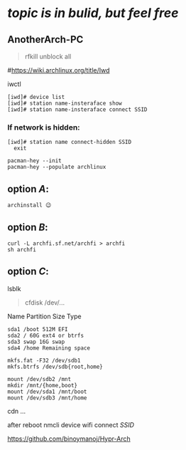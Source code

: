 # *topic is in bulid, but feel free*

## AnotherArch-PC
> rfkill unblock all

#https://wiki.archlinux.org/title/Iwd

iwctl
```
[iwd]# device list
[iwd]# station name-insteraface show
[iwd]# station name-insteraface connect SSID
```
### If network is hidden:

```
[iwd]# station name connect-hidden SSID
  exit
```
```
pacman-hey --init
pacman-hey --populate archlinux
```

## option *A*:
```
archinstall 😉
```
## option *B*:
```
curl -L archfi.sf.net/archfi > archfi
sh archfi
```
## option *C*:
lsblk
>cfdisk /dev/...

Name Partition Size Type
```
sda1 /boot 512M EFI
sda2 / 60G ext4 or btrfs
sda3 swap 16G swap
sda4 /home Remaining space
```
```
mkfs.fat -F32 /dev/sdb1
mkfs.btrfs /dev/sdb{root,home}
```
```
mount /dev/sdb2 /mnt
mkdir /mnt/{home,boot}
mount /dev/sda1 /mnt/boot
mount /dev/sdb3 /mnt/home
```
cdn ...

after reboot
nmcli device wifi connect *SSID*

https://github.com/binoymanoj/Hypr-Arch
